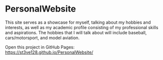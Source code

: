 # PersonalWebsite

This site serves as a showcase for myself, talking about my hobbies and interests, as well as my academic profile consisting of my professional skills and aspirations.
The hobbies that I will talk about will include baseball, cars/motorsport, and model aviation.

Open this project in GitHub Pages: https://st3ve128.github.io/PersonalWebsite/